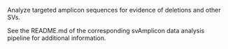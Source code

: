 Analyze targeted amplicon sequences for evidence of deletions and other SVs.

See the README.md of the corresponding svAmplicon data analysis pipeline for
additional information.
